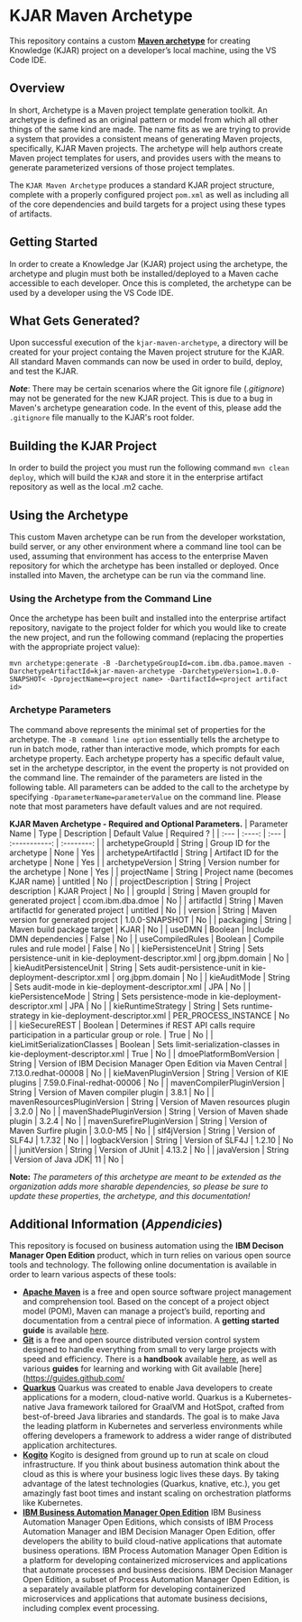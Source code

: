 # KJAR Maven Archetype

This repository contains a custom [**Maven archetype**](https://maven.apache.org/guides/introduction/introduction-to-archetypes.html) for creating Knowledge (KJAR) project on a developer’s local machine, using the VS Code IDE.

## Overview

In short, Archetype is a Maven project template generation toolkit. An archetype is defined as an original pattern or model from which all other things of the same kind are made. The name fits as we are trying to provide a system that provides a consistent means of generating Maven projects, specifically, KJAR Maven projects. The archetype will help authors create Maven project templates for users, and provides users with the means to generate parameterized versions of those project templates.

The `KJAR Maven Archetype` produces a standard KJAR project structure, complete with a properly configured project `pom.xml` as well as including all of the core dependencies and build targets for a project using these types of artifacts.

## Getting Started

In order to create a Knowledge Jar (KJAR) project using the archetype, the archetype and plugin must both be installed/deployed to a Maven cache accessible to each developer. Once this is completed, the archetype can be used by a developer using the VS Code IDE.

## What Gets Generated?

Upon successful execution of the `kjar-maven-archetype`, a directory will be created for your project containg the Maven project struture for the KJAR.  All standard Maven commands can now be used in order to build, deploy, and test the KJAR.

**_Note_**: There may be certain scenarios where the Git ignore file (_.gitignore_) may not be generated for the new KJAR project.  This is due to a bug in Maven's archetype genearation code.  In the event of this, please add the `.gitignore` file manually to the KJAR's root folder.

## Building the KJAR Project

In order to build the project you must run the following command `mvn clean deploy`, which will build the `KJAR` and store it in the enterprise artifact repository as well as the local .m2 cache. 

## Using the Archetype

This custom Maven archetype can be run from the developer workstation, build server, or any other environment where a command line tool can be used, assuming that environment has access to the enterprise Maven repository for which the archetype has been installed or deployed. Once installed into Maven, the archetype can be run via the command line.

### Using the Archetype from the Command Line

Once the archetype has been built and installed into the enterprise artifact repository, navigate to the project folder for which you would like to create the new project, and run the following command (replacing the properties with the appropriate project value):

`mvn archetype:generate -B -DarchetypeGroupId=com.ibm.dba.pamoe.maven -DarchetypeArtifactId=kjar-maven-archetype -DarchetypeVersion=1.0.0-SNAPSHOT< -DprojectName=<project name> -DartifactId=<project artifact id>`

### Archetype Parameters

The command above represents the minimal set of properties for the archetype. The `-B command line option` essentially tells the archetype to run in batch mode, rather than interactive mode, which prompts for each archetype property. Each archetype property has a specific default value, set in the archetype descriptor, in the event the property is not provided on the command line. The remainder of the parameters are listed in the following table. All parameters can be added to the call to the archetype by specifying `-DparameterName=parameterValue` on the command line. Please note that most parameters have default values and are not required.

**KJAR Maven Archetype - Required and Optional Parameters.**
| Parameter Name | Type   | Description | Default Value | Required ? |
| :---           | :----: | :---        | :-----------: | :--------: |
| archetypeGroupId | String | Group ID for the archetype | None | Yes |
| archetypeArtifactId | String | Artifact ID for the archetype | None | Yes |
| archetypeVersion | String | Version number for the archetype | None | Yes |
| projectName | String | Project name (becomes KJAR name) | untitled | No |
| projectDescription | String | Project description | KJAR Project | No |
| groupId | String | Maven groupId for generated project | ccom.ibm.dba.dmoe | No |
| artifactId | String | Maven artifactId for generated project | untitled | No |
| version | String | Maven version for generated project | 1.0.0-SNAPSHOT | No |
| packaging | String | Maven build package target | KJAR | No |
| useDMN | Boolean | Include DMN dependencies | False | No |
| useCompiledRules | Boolean | Compile rules and rule model | False | No |
| kiePersistenceUnit | String | Sets persistence-unit in kie-deployment-descriptor.xml | org.jbpm.domain | No |
| kieAuditPersistenceUnit | String | Sets audit-persistence-unit in kie-deployment-descriptor.xml | org.jbpm.domain | No |
| kieAuditMode | String | Sets audit-mode in kie-deployment-descriptor.xml | JPA | No |
| kiePersistenceMode | String | Sets persistence-mode in kie-deployment-descriptor.xml | JPA | No |
| kieRuntimeStrategy | String | Sets runtime-strategy in kie-deployment-descriptor.xml | PER_PROCESS_INSTANCE | No |
| kieSecureREST | Boolean | Determines if REST API calls require participation in a particular group or role. | True | No |
| kieLimitSerializationClasses | Boolean | Sets limit-serialization-classes in kie-deployment-descriptor.xml | True | No |
| dmoePlatformBomVersion | String | Version of IBM Decision Manager Open Edition via Maven Central | 7.13.0.redhat-00008 | No |
| kieMavenPluginVersion | String | Version of KIE plugins | 7.59.0.Final-redhat-00006 | No |
| mavenCompilerPluginVersion | String | Version of Maven compiler plugin | 3.8.1 | No |
| mavenResourcesPluginVersion | String | Version of Maven resources plugin | 3.2.0 | No |
| mavenShadePluginVersion | String | Version of Maven shade plugin | 3.2.4 | No |
| mavenSurefirePluginVersion | String | Version of Maven Surfire plugin | 3.0.0-M5 | No |
| slf4jVersion | String | Version of SLF4J | 1.7.32 | No |
| logbackVersion | String | Version of SLF4J | 1.2.10 | No |
| junitVersion | String | Version of JUnit | 4.13.2 | No |
| javaVersion | String | Version of Java JDK| 11 | No |

**Note:** *The parameters of this archetype are meant to be extended as the organization adds more sharable dependencies, so please be sure to update these properties, the archetype, and this documentation!*

## Additional Information (*Appendicies*)
This repository is focused on business automation using the **IBM Decison Manager Open Edition** product, which in turn relies on various open source tools and technology. The following online documentation is available in order to learn various aspects of these tools:

- [**Apache Maven**](https://maven.apache.org/) is a free and open source software project management and comprehension tool. Based on the concept of a project object model (POM), Maven can manage a project’s build, reporting and documentation from a central piece of  information. A **getting started guide** is available [here](http://maven.apache.org/guides/getting-started/).
- [**Git**](https://git-scm.com//) is a free and open source distributed version control system designed to handle everything from small to very large projects with speed and efficiency. There is a **handbook** available [here](https://guides.github.com/introduction/git-handbook/), as well as various **guides** for learning and working with Git available [here](https://guides.github.com/
- [**Quarkus**](https://quarkus.io) Quarkus was created to enable Java developers to create applications for a modern, cloud-native world. Quarkus is a Kubernetes-native Java framework tailored for GraalVM and HotSpot, crafted from best-of-breed Java libraries and standards. The goal is to make Java the leading platform in Kubernetes and serverless environments while offering developers a framework to address a wider range of distributed application architectures.
- [**Kogito**](https://kogito.kie.org) Kogito is designed from ground up to run at scale on cloud infrastructure. If you think about business automation think about the cloud as this is where your business logic lives these days. By taking advantage of the latest technologies (Quarkus, knative, etc.), you get amazingly fast boot times and instant scaling on orchestration platforms like Kubernetes.
- [**IBM Business Automation Manager Open Edition**](https://www.ibm.com/docs/en/ibamoe?topic=getting-started-business-automation-manager-open-editions) IBM Business Automation Manager Open Editions, which consists of IBM Process Automation Manager and IBM Decision Manager Open Edition, offer developers the ability to build cloud-native applications that automate business operations. IBM Process Automation Manager Open Edition is a platform for developing containerized microservices and applications that automate processes and business decisions. IBM Decision Manager Open Edition, a subset of Process Automation Manager Open Edition, is a separately available platform for developing containerized microservices and applications that automate business decisions, including complex event processing.
